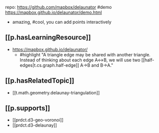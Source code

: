 
repo: https://github.com/mapbox/delaunator
#demo https://mapbox.github.io/delaunator/demo.html
  - amazing, #cool, you can add points interactively

## [[p.hasLearningResource]]

- https://mapbox.github.io/delaunator/
  - #highlight "A triangle edge may be shared with another triangle. Instead of thinking about each edge A↔︎B, we will use two [[half-edges|t.cs.graph.half-edge]] A→B and B→A."

## [[p.hasRelatedTopic]]

- [[t.math.geometry.delaunay-triangulation]]

## [[p.supports]]

- [[prdct.d3-geo-voronoi]]
- [[prdct.d3-delaunay]]